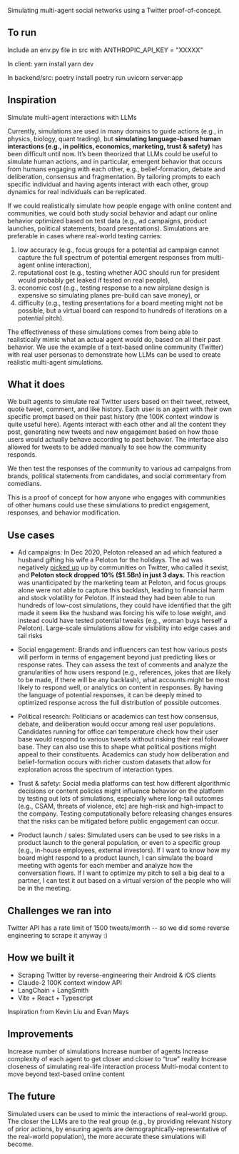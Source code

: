Simulating multi-agent social networks using a Twitter proof-of-concept.

## To run

Include an env.py file in src with ANTHROPIC_API_KEY = "XXXXX"

In client:
yarn install
yarn dev

In backend/src:
poetry install
poetry run uvicorn server:app

## Inspiration

Simulate multi-agent interactions with LLMs

Currently, simulations are used in many domains to guide actions (e.g., in physics, biology, quant trading), but **simulating language-based human interactions (e.g., in politics, economics, marketing, trust & safety)** has been difficult until now. It’s been theorized that LLMs could be useful to simulate human actions, and in particular, emergent behavior that occurs from humans engaging with each other, e.g., belief-formation, debate and deliberation, consensus and fragmentation. By tailoring prompts to each specific individual and having agents interact with each other, group dynamics for real individuals can be replicated.

If we could realistically simulate how people engage with online content and communities, we could both study social behavior and adapt our online behavior optimized based on test data (e.g., ad campaigns, product launches, political statements, board presentations). Simulations are preferable in cases where real-world testing carries: 
1) low accuracy (e.g., focus groups for a potential ad campaign cannot capture the full spectrum of potential emergent responses from multi-agent online interaction), 
2) reputational cost (e.g., testing whether AOC should run for president would probably get leaked if tested on real people), 
3) economic cost (e.g., testing response to a new airplane design is expensive so simulating planes pre-build can save money), or 
4) difficulty (e.g., testing presentations for a board meeting might not be possible, but a virtual board can respond to hundreds of iterations on a potential pitch).

The effectiveness of these simulations comes from being able to realistically mimic what an actual agent would do, based on all their past behavior. We use the example of a text-based online community (Twitter) with real user personas to demonstrate how LLMs can be used to create realistic multi-agent simulations.

## What it does

We built agents to simulate real Twitter users based on their tweet, retweet, quote tweet, comment, and like history. Each user is an agent with their own specific prompt based on their past history (the 100K context window is quite useful here). Agents interact with each other and all the content they post, generating new tweets and new engagement based on how those users would actually behave according to past behavior. The interface also allowed for tweets to be added manually to see how the community responds. 

We then test the responses of the community to various ad campaigns from brands, political statements from candidates, and social commentary from comedians. 

This is a proof of concept for how anyone who engages with communities of other humans could use these simulations to predict engagement, responses, and behavior modification.

## Use cases

* Ad campaigns: In Dec 2020, Peloton released an ad which featured a husband gifting his wife a Peloton for the holidays. The ad was negatively [picked up](https://www.forbes.com/sites/elanagross/2019/12/05/peloton-stock-is-down-more-than-10-following-backlash-about-sexist-ad/) up by communities on Twitter, who called it sexist, and **Peloton stock dropped 10% ($1.5Bn) in just 3 days.** This reaction was unanticipated by the marketing team at Peloton, and focus groups alone were not able to capture this backlash, leading to financial harm and stock volatility for Peloton. If instead they had been able to run hundreds of low-cost simulations, they could have identified that the gift made it seem like the husband was forcing his wife to lose weight, and instead could have tested potential tweaks (e.g., woman buys herself a Peloton). Large-scale simulations allow for visibility into edge cases and tail risks

* Social engagement: Brands and influencers can test how various posts will perform in terms of engagement beyond just predicting likes or response rates. They can assess the text of comments and analyze the granularities of how users respond (e.g., references, jokes that are likely to be made, if there will be any backlash), what accounts might be most likely to respond well, or analytics on content in responses. By having the language of potential responses, it can be deeply mined to optimized response across the full distribution of possible outcomes.

* Political research: Politicians or academics can test how consensus, debate, and deliberation would occur among real user populations. Candidates running for office can temperature check how their user base would respond to various tweets without risking their real follower base. They can also use this to shape what political positions might appeal to their constituents. Academics can study how deliberation and belief-formation occurs with richer custom datasets that allow for exploration across the spectrum of interaction types.

* Trust & safety: Social media platforms can test how different algorithmic decisions or content policies might influence behavior on the platform by testing out lots of simulations, especially where long-tail outcomes (e.g., CSAM, threats of violence, etc) are high-risk and high-impact to the company. Testing computationally before releasing changes ensures that the risks can be mitigated before public engagement can occur.

* Product launch / sales: Simulated users can be used to see risks in a product launch to the general population, or even to a specific group (e.g., in-house employees, external investors). If I want to know how my board might respond to a product launch, I can simulate the board meeting with agents for each member and analyze how the conversation flows. If I want to optimize my pitch to sell a big deal to a partner, I can test it out based on a virtual version of the people who will be in the meeting.

## Challenges we ran into
Twitter API has a rate limit of 1500 tweets/month -- so we did some reverse engineering to scrape it anyway :)

## How we built it
* Scraping Twitter by reverse-engineering their Android & iOS clients
* Claude-2 100K context window API
* LangChain + LangSmith
* Vite + React + Typescript

Inspiration from Kevin Liu and Evan Mays

## Improvements
Increase number of simulations
Increase number of agents
Increase complexity of each agent to get closer and closer to “true” reality
Increase closeness of simulating real-life interaction process
Multi-modal content to move beyond text-based online content


## The future 

Simulated users can be used to mimic the interactions of real-world group. The closer the LLMs are to the real group (e.g., by providing relevant history of prior actions, by ensuring agents are demographically-representative of the real-world population), the more accurate these simulations will become. 
